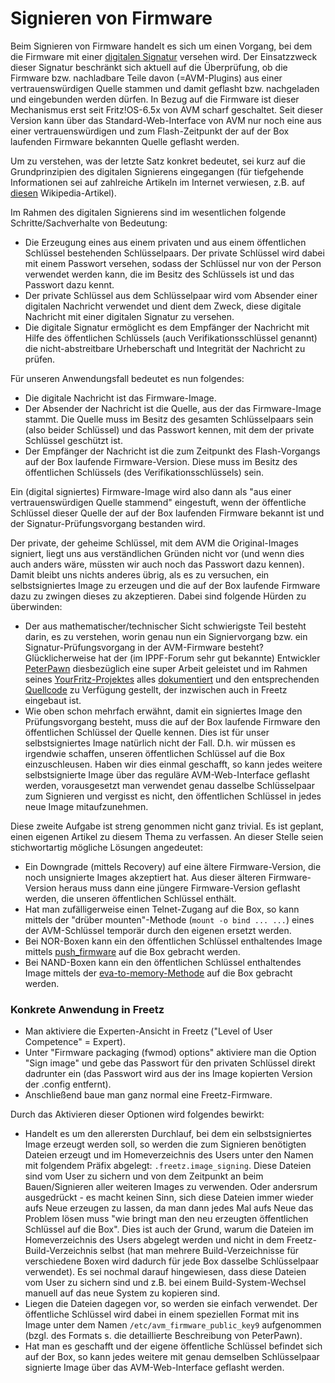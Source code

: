 # Signieren von Firmware

Beim Signieren von Firmware handelt es sich um einen Vorgang, bei dem
die Firmware mit einer [digitalen
Signatur](https://de.wikipedia.org/wiki/Digitale_Signatur)
versehen wird. Der Einsatzzweck dieser Signatur beschränkt sich aktuell
auf die Überprüfung, ob die Firmware bzw. nachladbare Teile davon
(=AVM-Plugins) aus einer vertrauenswürdigen Quelle stammen und damit
geflasht bzw. nachgeladen und eingebunden werden dürfen. In Bezug auf
die Firmware ist dieser Mechanismus erst seit Fritz!OS-6.5x von AVM
scharf geschaltet. Seit dieser Version kann über das
Standard-Web-Interface von AVM nur noch eine aus einer
vertrauenswürdigen und zum Flash-Zeitpunkt der auf der Box laufenden
Firmware bekannten Quelle geflasht werden.

Um zu verstehen, was der letzte Satz konkret bedeutet, sei kurz auf die
Grundprinzipien des digitalen Signierens eingegangen (für tiefgehende
Informationen sei auf zahlreiche Artikeln im Internet verwiesen, z.B.
auf
[diesen](https://de.wikipedia.org/wiki/Digitale_Signatur)
Wikipedia-Artikel).

Im Rahmen des digitalen Signierens sind im wesentlichen folgende
Schritte/Sachverhalte von Bedeutung:

-   Die Erzeugung eines aus einem privaten und aus einem öffentlichen
    Schlüssel bestehenden Schlüsselpaars. Der private Schlüssel wird
    dabei mit einem Passwort versehen, sodass der Schlüssel nur von der
    Person verwendet werden kann, die im Besitz des Schlüssels ist und
    das Passwort dazu kennt.
-   Der private Schlüssel aus dem Schlüsselpaar wird vom Absender einer
    digitalen Nachricht verwendet und dient dem Zweck, diese digitale
    Nachricht mit einer digitalen Signatur zu versehen.
-   Die digitale Signatur ermöglicht es dem Empfänger der Nachricht mit
    Hilfe des öffentlichen Schlüssels (auch Verifikationsschlüssel
    genannt) die nicht-abstreitbare Urheberschaft und Integrität der
    Nachricht zu prüfen.

Für unseren Anwendungsfall bedeutet es nun folgendes:

-   Die digitale Nachricht ist das Firmware-Image.
-   Der Absender der Nachricht ist die Quelle, aus der das
    Firmware-Image stammt. Die Quelle muss im Besitz des gesamten
    Schlüsselpaars sein (also beider Schlüssel) und das Passwort kennen,
    mit dem der private Schlüssel geschützt ist.
-   Der Empfänger der Nachricht ist die zum Zeitpunkt des Flash-Vorgangs
    auf der Box laufende Firmware-Version. Diese muss im Besitz des
    öffentlichen Schlüssels (des Verifikationsschlüssels) sein.

Ein (digital signiertes) Firmware-Image wird also dann als "aus einer
vertrauenswürdigen Quelle stammend" eingestuft, wenn der öffentliche
Schlüssel dieser Quelle der auf der Box laufenden Firmware bekannt ist
und der Signatur-Prüfungsvorgang bestanden wird.

Der private, der geheime Schlüssel, mit dem AVM die Original-Images
signiert, liegt uns aus verständlichen Gründen nicht vor (und wenn dies
auch anders wäre, müssten wir auch noch das Passwort dazu kennen). Damit
bleibt uns nichts anderes übrig, als es zu versuchen, ein
selbstsigniertes Image zu erzeugen und die auf der Box laufende Firmware
dazu zu zwingen dieses zu akzeptieren. Dabei sind folgende Hürden zu
überwinden:

-   Der aus mathematischer/technischer Sicht schwierigste Teil besteht
    darin, es zu verstehen, worin genau nun ein Signiervorgang bzw. ein
    Signatur-Prüfungsvorgang in der AVM-Firmware besteht?
    Glücklicherweise hat der (im IPPF-Forum sehr gut bekannte)
    Entwickler
    [PeterPawn](https://github.com/PeterPawn)
    diesbezüglich eine super Arbeit geleistet und im Rahmen seines
    [YourFritz-Projektes](https://github.com/PeterPawn/YourFritz)
    alles
    [dokumentiert](http://www.ip-phone-forum.de/showthread.php?t=286213)
    und den entsprechenden
    [Quellcode](https://github.com/PeterPawn/YourFritz/tree/master/signimage)
    zu Verfügung gestellt, der inzwischen auch in Freetz eingebaut ist.
-   Wie oben schon mehrfach erwähnt, damit ein signiertes Image den
    Prüfungsvorgang besteht, muss die auf der Box laufende Firmware den
    öffentlichen Schlüssel der Quelle kennen. Dies ist für unser
    selbstsigniertes Image natürlich nicht der Fall. D.h. wir müssen es
    irgendwie schaffen, unseren öffentlichen Schlüssel auf die Box
    einzuschleusen. Haben wir dies einmal geschafft, so kann jedes
    weitere selbstsignierte Image über das reguläre AVM-Web-Interface
    geflasht werden, vorausgesetzt man verwendet genau dasselbe
    Schlüsselpaar zum Signieren und vergisst es nicht, den öffentlichen
    Schlüssel in jedes neue Image mitaufzunehmen.

Diese zweite Aufgabe ist streng genommen nicht ganz trivial. Es ist
geplant, einen eigenen Artikel zu diesem Thema zu verfassen. An dieser
Stelle seien stichwortartig mögliche Lösungen angedeutet:

-   Ein Downgrade (mittels Recovery) auf eine ältere Firmware-Version,
    die noch unsignierte Images akzeptiert hat. Aus dieser älteren
    Firmware-Version heraus muss dann eine jüngere Firmware-Version
    geflasht werden, die unseren öffentlichen Schlüssel enthält.
-   Hat man zufälligerweise einen Telnet-Zugang auf die Box, so kann
    mittels der "drüber mounten"-Methode (`mount -o bind ... ...`)
    eines der AVM-Schlüssel temporär durch den eigenen ersetzt werden.
-   Bei NOR-Boxen kann ein den öffentlichen Schlüssel enthaltendes Image
    mittels
    [push_firmware](http://trac_freetz_org/browser/trunk/tools/push_firmware)
    auf die Box gebracht werden.
-   Bei NAND-Boxen kann ein den öffentlichen Schlüssel enthaltendes
    Image mittels der
    [eva-to-memory-Methode](https://github.com/PeterPawn/YourFritz/blob/master/eva_tools/eva_to_memory)
    auf die Box gebracht werden.

### Konkrete Anwendung in Freetz

-   Man aktiviere die Experten-Ansicht in Freetz ("Level of User
    Competence" = Expert).
-   Unter "Firmware packaging (fwmod) options" aktiviere man die
    Option "Sign image" und gebe das Passwort für den privaten
    Schlüssel direkt dadrunter ein (das Passwort wird aus der ins Image
    kopierten Version der .config entfernt).
-   Anschließend baue man ganz normal eine Freetz-Firmware.

Durch das Aktivieren dieser Optionen wird folgendes bewirkt:

-   Handelt es um den allerersten Durchlauf, bei dem ein
    selbstsigniertes Image erzeugt werden soll, so werden die zum
    Signieren benötigten Dateien erzeugt und im Homeverzeichnis des
    Users unter den Namen mit folgendem Präfix abgelegt:
    `.freetz.image_signing`. Diese Dateien sind vom User zu sichern und
    von dem Zeitpunkt an beim Bauen/Signieren aller weiteren Images zu
    verwenden. Oder andersrum ausgedrückt - es macht keinen Sinn, sich
    diese Dateien immer wieder aufs Neue erzeugen zu lassen, da man dann
    jedes Mal aufs Neue das Problem lösen muss "wie bringt man den neu
    erzeugten öffentlichen Schlüssel auf die Box". Dies ist auch der
    Grund, warum die Dateien im Homeverzeichnis des Users abgelegt
    werden und nicht in dem Freetz-Build-Verzeichnis selbst (hat man
    mehrere Build-Verzeichnisse für verschiedene Boxen wird dadurch für
    jede Box dasselbe Schlüsselpaar verwendet). Es sei nochmal darauf
    hingewiesen, dass diese Dateien vom User zu sichern sind und z.B.
    bei einem Build-System-Wechsel manuell auf das neue System zu
    kopieren sind.
-   Liegen die Dateien dagegen vor, so werden sie einfach verwendet. Der
    öffentliche Schlüssel wird dabei in einem speziellen Format mit ins
    Image unter dem Namen `/etc/avm_firmware_public_key9` aufgenommen
    (bzgl. des Formats s. die detaillierte Beschreibung von PeterPawn).
-   Hat man es geschafft und der eigene öffentliche Schlüssel befindet
    sich auf der Box, so kann jedes weitere mit genau demselben
    Schlüsselpaar signierte Image über das AVM-Web-Interface geflasht
    werden.


